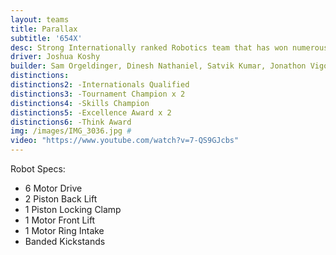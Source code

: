 ```yaml
---
layout: teams
title: Parallax
subtitle: '654X'
desc: Strong Internationally ranked Robotics team that has won numerous awards including best Programming at State.
driver: Joshua Koshy
builder: Sam Orgeldinger, Dinesh Nathaniel, Satvik Kumar, Jonathon Vigo
distinctions: 
distinctions2: -Internationals Qualified
distinctions3: -Tournament Champion x 2
distinctions4: -Skills Champion
distinctions5: -Excellence Award x 2
distinctions6: -Think Award
img: /images/IMG_3036.jpg #
video: "https://www.youtube.com/watch?v=7-QS9GJcbs" 
---
```

Robot Specs:
- 6 Motor Drive
- 2 Piston Back Lift
- 1 Piston Locking Clamp
- 1 Motor Front Lift
- 1 Motor Ring Intake
- Banded Kickstands
